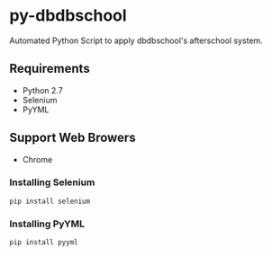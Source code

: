 # py-dbdbschool
Automated Python Script to apply dbdbschool's afterschool system.

## Requirements
- Python 2.7
- Selenium
- PyYML

## Support Web Browers
- Chrome

### Installing Selenium
```pip install selenium```

### Installing PyYML
```pip install pyyml```
